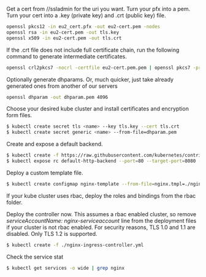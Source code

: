 Get a cert from //ssladmin for the uri you want.
Turn your pfx into a pem. Turn your cert into a .key (private key) and .crt (public key) file.

```bash
openssl pkcs12 -in eu2_cert.pfx -out eu2-cert.pem -nodes
openssl rsa -in eu2-cert.pem -out tls.key
openssl x509 -in eu2-cert.pem -out tls.crt
```

If the .crt file does not include full certificate chain, run the following command to generate intermediate certificates.
```bash
openssl crl2pkcs7 -nocrl -certfile eu2-cert.pem.pem | openssl pkcs7 -print_certs -out tls.crt
```

Optionally generate dhparams. Or, much quicker, just take already generated ones from another of our servers
```bash
openssl dhparam -out dhparam.pem 4096
```

Choose your desired kube cluster and install certificates and encryption form files.

```bash
$ kubectl create secret tls <name> --key tls.key --cert tls.crt
$ kubectl create secret generic <name> --from-file=dhparam.pem
```

Create and expose a default backend.
```bash
$ kubectl create -f https://raw.githubusercontent.com/kubernetes/contrib/master/ingress/controllers/nginx/examples/default-backend.yaml
$ kubectl expose rc default-http-backend --port=80 --target-port=8080 --name=default-http-backend
```

Deploy a custom template file.
```bash
$ kubectl create configmap nginx-template --from-file=nginx.tmpl=./nginx.tmpl
```

If your kube cluster uses rbac, deploy the roles and bindings from the rbac folder. 

Deploy the controller now. This assumes a rbac enabled cluster, so remove <em>serviceAccountName: nginx-serviceaccount</em> line from the deployment files if your cluster is not rbac enabled.
For security reasons, TLS 1.0 and 1.1 are disabled. Only TLS 1.2 is supported.

```bash
$ kubectl create -f ./nginx-ingress-controller.yml
```

Check the service stat
```bash
$ kubectl get services -o wide | grep nginx
```
